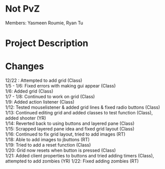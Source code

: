 Not PvZ
================
Members: Yasmeen Roumie, Ryan Tu

Project Description
======

Changes 
======
12/22 : Attempted to add grid (Class) <br>
1/5 - 1/6: Fixed errors with making gui appear (Class) <br>
1/6: Added grid (Class) <br>
1/7 - 1/8: Continued to work on grid (Class) <br>
1/9: Added action listener (Class) <br>
1/12: Tested mouselistener & added grid lines & fixed radio buttons (Class) <br>
1/13: Continued editing grid and added classes to test function (Class), added shooter (YR) <br>
1/14: Reverted back to using buttons and layered pane (Class) <br>
1/15: Scrapped layered pane idea and fixed grid layout (Class) <br>
1/16: Continued to fix grid layout, tried to add images (RT) <br>
1/18: Able to add images to jbuttons (RT) <br>
1/19: Tried to add a reset function (Class) <br>
1/20: Grid now resets when button is pressed (Class) <br>
1/21: Added client properties to buttons and tried adding timers (Class), attempted to add zombies (YR)
1/22: Fixed adding zombies (RT)
